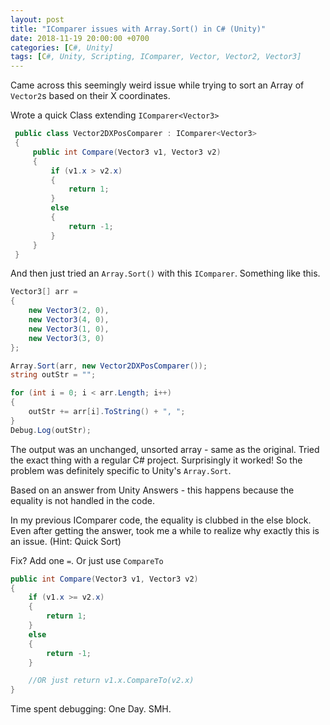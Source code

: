 ```yaml
---
layout: post
title: "IComparer issues with Array.Sort() in C# (Unity)"
date: 2018-11-19 20:00:00 +0700
categories: [C#, Unity]
tags: [C#, Unity, Scripting, IComparer, Vector, Vector2, Vector3]
---
```

Came across this seemingly weird issue while trying to sort an Array of `Vector2`s based on their X coordinates.

Wrote a quick Class extending `IComparer<Vector3>`
```c#
 public class Vector2DXPosComparer : IComparer<Vector3>
 {
     public int Compare(Vector3 v1, Vector3 v2)
     {
         if (v1.x > v2.x)
         {
             return 1;
         }
         else
         {
             return -1;
         }
     }
 }
```

And then just tried an `Array.Sort()` with this `IComparer`. Something like this.
```c#
Vector3[] arr =
{
    new Vector3(2, 0),
    new Vector3(4, 0),
    new Vector3(1, 0),
    new Vector3(3, 0)
};

Array.Sort(arr, new Vector2DXPosComparer());
string outStr = "";

for (int i = 0; i < arr.Length; i++)
{
    outStr += arr[i].ToString() + ", ";
}
Debug.Log(outStr);
```

The output was an unchanged, unsorted array - same as the original. Tried the exact thing with a regular C# project. Surprisingly it worked!
So the problem was definitely specific to Unity's `Array.Sort`.

Based on an answer from Unity Answers - this happens because the equality is not handled in the code.

In my previous IComparer code, the equality is clubbed in the else block. Even after getting the answer, took me a while to realize why exactly this is an issue. (Hint: Quick Sort)

Fix? Add one `=`. Or just use `CompareTo`

```c#
public int Compare(Vector3 v1, Vector3 v2)
{
    if (v1.x >= v2.x)
    {
        return 1;
    }
    else
    {
        return -1;
    }

    //OR just return v1.x.CompareTo(v2.x)
}
```

Time spent debugging: One Day. SMH.